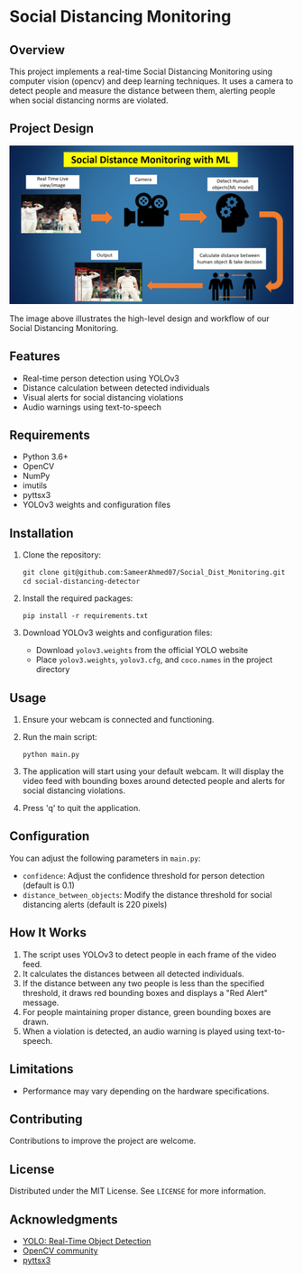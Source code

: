 # Social Distancing Monitoring

## Overview

This project implements a real-time Social Distancing Monitoring using computer vision (opencv) and deep learning techniques. It uses a camera to detect people and measure the distance between them, alerting people when social distancing norms are violated.

## Project Design

![Social Distancing Detector Design](https://github.com/SameerAhmed07/Social_Dist_Monitoring/blob/main/social%20distance%20design.png)

The image above illustrates the high-level design and workflow of our Social Distancing Monitoring.

## Features

- Real-time person detection using YOLOv3
- Distance calculation between detected individuals
- Visual alerts for social distancing violations
- Audio warnings using text-to-speech

## Requirements

- Python 3.6+
- OpenCV
- NumPy
- imutils
- pyttsx3
- YOLOv3 weights and configuration files

## Installation

1. Clone the repository:
   ```
   git clone git@github.com:SameerAhmed07/Social_Dist_Monitoring.git
   cd social-distancing-detector
   ```

2. Install the required packages:
   ```
   pip install -r requirements.txt
   ```

3. Download YOLOv3 weights and configuration files:
   - Download `yolov3.weights` from the official YOLO website
   - Place `yolov3.weights`, `yolov3.cfg`, and `coco.names` in the project directory

## Usage

1. Ensure your webcam is connected and functioning.

2. Run the main script:
   ```
   python main.py
   ```

3. The application will start using your default webcam. It will display the video feed with bounding boxes around detected people and alerts for social distancing violations.

4. Press 'q' to quit the application.

## Configuration

You can adjust the following parameters in `main.py`:

- `confidence`: Adjust the confidence threshold for person detection (default is 0.1)
- `distance_between_objects`: Modify the distance threshold for social distancing alerts (default is 220 pixels)

## How It Works

1. The script uses YOLOv3 to detect people in each frame of the video feed.
2. It calculates the distances between all detected individuals.
3. If the distance between any two people is less than the specified threshold, it draws red bounding boxes and displays a "Red Alert" message.
4. For people maintaining proper distance, green bounding boxes are drawn.
5. When a violation is detected, an audio warning is played using text-to-speech.

## Limitations

- Performance may vary depending on the hardware specifications.

## Contributing

Contributions to improve the project are welcome.

## License

Distributed under the MIT License. See `LICENSE` for more information.

## Acknowledgments

- [YOLO: Real-Time Object Detection](https://docs.ultralytics.com/)
- [OpenCV community](https://docs.opencv.org/4.x/index.html)
- [pyttsx3](https://pyttsx3.readthedocs.io/en/latest/)
  

